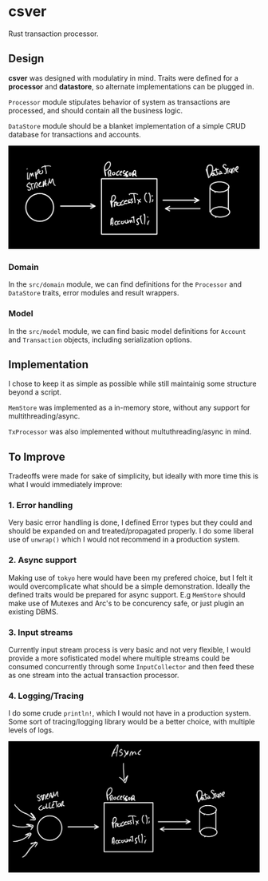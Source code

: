 # csver

Rust transaction processor.


## Design

__csver__ was designed with modulatiry in mind. Traits were defined for a __processor__ and __datastore__, so alternate implementations can be plugged in.

`Processor` module stipulates behavior of system as transactions are processed, and should contain all the business logic.

`DataStore` module should be a blanket implementation of a simple CRUD database for transactions and accounts.

![Design](/docs/version_1.jpg)

### **Domain**

In the `src/domain` module, we can find definitions for the `Processor` and `DataStore` traits, error modules and result wrappers.

### **Model**

In the `src/model` module, we can find basic model definitions for `Account` and `Transaction` objects, including serialization options.

## Implementation

I chose to keep it as simple as possible while still maintainig some structure beyond a script.

`MemStore` was implemented as a in-memory store, without any support for multithreading/async.

`TxProcessor` was also implemented without multuthreading/async in mind.

## To Improve

Tradeoffs were made for sake of simplicity, but ideally with more time this is what I would immediately improve:

### 1. Error handling

Very basic error handling is done, I defined Error types but they could and should be expanded on and treated/propagated properly. I do some liberal use of `unwrap()` which I would not recommend in a production system.

### 2. Async support

Making use of `tokyo` here would have been my prefered choice, but I felt it would overcomplicate what should be a simple demonstration. Ideally the defined traits would be prepared for async support. E.g `MemStore` should make use of Mutexes and Arc's to be concurency safe, or just plugin an existing DBMS.

### 3. Input streams

Currently input stream process is very basic and not very flexible, I would provide a more sofisticated model where multiple streams could be consumed concurrently through some `InputCollector` and then feed these as one stream into the actual transaction processor.

### 4. Logging/Tracing

I do some crude `println!`, which I would not have in a production system. Some sort of tracing/logging library would be a better choice, with multiple levels of logs.

![Better Design](/docs/version_2.jpg)
